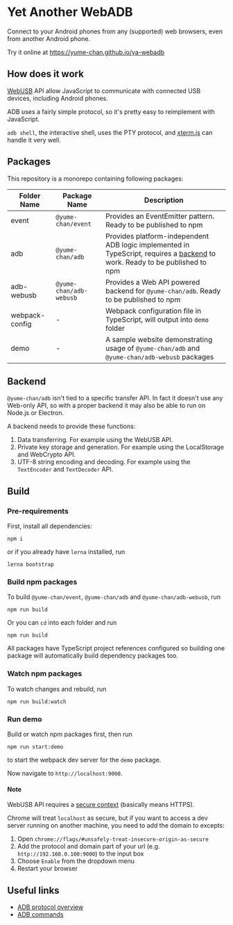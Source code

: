 # Yet Another WebADB

Connect to your Android phones from any (supported) web browsers, even from another Android phone.

Try it online at https://yume-chan.github.io/ya-webadb

## How does it work

[WebUSB](https://wicg.github.io/webusb) API allow JavaScript to communicate with connected USB devices, including Android phones.

ADB uses a fairly simple protocol, so it's pretty easy to reimplement with JavaScript.

`adb shell`, the interactive shell, uses the PTY protocol, and [xterm.js](https://github.com/xtermjs/xterm.js/) can handle it very well.

## Packages

This repository is a monorepo containing following packages:

| Folder Name    | Package Name          | Description                  |
|----------------|-----------------------|------------------------------|
| event          | `@yume-chan/event`      | Provides an EventEmitter pattern. Ready to be published to npm |
| adb            | `@yume-chan/adb`        | Provides platform-independent ADB logic implemented in TypeScript, requires a [backend](#backend) to work. Ready to be published to npm |
| adb-webusb     | `@yume-chan/adb-webusb` | Provides a Web API powered backend for `@yume-chan/adb`. Ready to be published to npm |
| webpack-config | -                       | Webpack configuration file in TypeScript, will output into `demo` folder |
| demo           | -                       | A sample website demonstrating usage of `@yume-chan/adb` and `@yume-chan/adb-webusb` packages |

## Backend

`@yume-chan/adb` isn't tied to a specific transfer API. In fact it doesn't use any Web-only API, so with a proper backend it may also be able to run on Node.js or Electron.

A backend needs to provide these functions:

1. Data transferring. For example using the WebUSB API.
2. Private key storage and generation. For example using the LocalStorage and WebCrypto API.
3. UTF-8 string encoding and decoding. For example using the `TextEncoder` and `TextDecoder` API.

## Build

### Pre-requirements

First, install all dependencies:

```shell
npm i
```

or if you already have `lerna` installed, run

```shell
lerna bootstrap
```

### Build npm packages

To build `@yume-chan/event`, `@yume-chan/adb` and `@yume-chan/adb-webusb`, run

```shell
npm run build
```

Or you can `cd` into each folder and run

```shell
npm run build
```

All packages have TypeScript project references configured so building one package will automatically build dependency packages too.

### Watch npm packages

To watch changes and rebuild, run

```shell
npm run build:watch
```

### Run demo

Build or watch npm packages first, then run

```shell
npm run start:demo
```

to start the webpack dev server for the `demo` package.

Now navigate to `http://localhost:9000`.

#### Note

WebUSB API requires a [secure context](https://developer.mozilla.org/en-US/docs/Web/Security/Secure_Contexts) (basically means HTTPS).

Chrome will treat `localhost` as secure, but if you want to access a dev server running on another machine, you need to add the domain to excepts:

1. Open `chrome://flags/#unsafely-treat-insecure-origin-as-secure`
2. Add the protocol and domain part of your url (e.g. `http://192.168.0.100:9000`) to the input box
3. Choose `Enable` from the dropdown menu
4. Restart your browser

## Useful links

* [ADB protocol overview](https://github.com/aosp-mirror/platform_system_core/blob/master/adb/OVERVIEW.TXT)
* [ADB commands](https://github.com/aosp-mirror/platform_system_core/blob/d7c1bc73dc5b4e43b8288d43052a8b8890c4bf5a/adb/SERVICES.TXT#L145)
